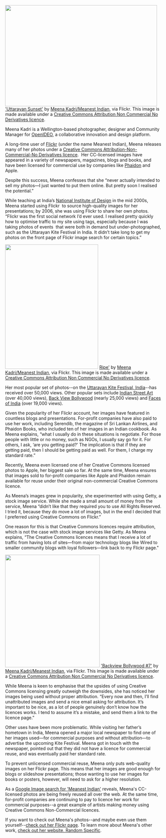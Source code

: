 <html><body><a href="http://creativecommons.org.nz/wp-content/uploads/2013/05/Meena-Kite-Festival.jpg"><img class=" wp-image-3772" title="Meena Kite Festival" src="http://creativecommons.org.nz/wp-content/uploads/2013/05/Meena-Kite-Festival.jpg" alt="" width="490" height="325"></a> <a href="http://www.flickr.com/photos/meanestindian/5357432362/in/set-72157594478128903/lightbox/" target="_blank">'Uttarayan Sunset'</a> by <a href="http://www.flickr.com/photos/meanestindian/sets/?&amp;page=1" target="_blank">Meena Kadri/Meanest Indian</a>, via Flickr. This image is made available under a <a href="http://creativecommons.org/licenses/by-nc-nd/3.0/" target="_blank">Creative Commons Attribution Non Commercial No Derivatives licence</a>.



Meena Kadri is a Wellington-based photographer, designer and Community Manager for <a href="http://www.openideo.com/profiles/meanestindian/" target="_blank">OpenIDEO</a>, a collaborative innovation and design platform.



A long-time user of <a href="http://www.flickr.com/photos/meanestindian/" target="_blank">Flickr</a> (under the name Meanest Indian), Meena releases many of her photos under a <a href="http://creativecommons.org/licenses/by-nc-nd/3.0/" target="_blank">Creative Commons Attribution-Non-Commercial-No Derivatives licence</a>.  Her CC-licensed images have appeared in a variety of newspapers, magazines, blogs and books, and have been licensed for commercial use by companies like <a href="http://au.phaidon.com/agenda/" target="_blank">Phaidon</a> and Apple.



Despite this success, Meena confesses that she “never actually intended to sell my photos—I just wanted to put them online. But pretty soon I realised the potential.”



While teaching at India’s <a href="http://www.nid.edu/" target="_blank">National Institute of Design</a> in the mid 2000s, Meena started using Flickr  to source high-quality images for her presentations; by 2006, she was using Flickr to share her own photos. “Flickr was the first social network I’d ever used. I realised pretty quickly how to optimise traffic to my site using tags, especially because I was taking photos of events  that were both in demand but under-photographed, such as the Uttarayan Kite Festival in India. It didn’t take long to get my photos on the front page of Flickr image search for certain topics.”



<a href="http://creativecommons.org.nz/wp-content/uploads/2013/05/Meena-Photo1.jpg"><img class=" wp-image-3769" title="Meena Photo1" src="http://creativecommons.org.nz/wp-content/uploads/2013/05/Meena-Photo1.jpg" alt="" width="300" height="400"></a> <a href="http://www.flickr.com/photos/meanestindian/106356459/in/set-72057594114388846/" target="_blank">Ripe'</a> by <a href="http://www.flickr.com/photos/meanestindian/sets/?&amp;page=1" target="_blank">Meena Kadri/Meanest Indian</a>, via Flickr. This image is made available under a <a href="http://creativecommons.org/licenses/by-nc-nd/3.0/" target="_blank">Creative Commons Attribution Non Commercial No Derivatives licence</a>.



Her most popular set of photos--on the <a href="http://www.flickr.com/photos/meanestindian/sets/72157594478128903/" target="_blank">Uttarayan Kite Festival, India</a>--has received over 50,000 views. Other popular sets include <a href="http://www.flickr.com/photos/meanestindian/sets/72157594428155937/" target="_blank">Indian Street Art</a> (over 40,000 views), <a href="http://www.flickr.com/photos/meanestindian/sets/72057594094242130/" target="_blank">Back View Bollywood</a> (nearly 25,000 views) and <a href="http://www.flickr.com/photos/meanestindian/sets/72057594079156428/" target="_blank">Faces of India</a> (over 19,000 views).



Given the popularity of her Flickr account, her images have featured in countless blogs and presentations. For-profit companies have also paid to use her work, including Serendib, the magazine of Sri Lankan Airlines, and Phaidon Books, who included ten of her images in an Indian cookbook. As Meena explains, “what I usually do in these situations is negotiate. For those people with little or no money, such as NGOs, I usually say go for it. For others, I ask, ‘are you getting paid?’ The implication is that if they are getting paid, then I should be getting paid as well. For them, I charge my standard rate.”



Recently, Meena even licensed one of her Creative Commons licensed photos to Apple, her biggest sale so far. At the same time, Meena ensures that images sold to for-profit companies like Apple and Phaidon remain available for reuse under their original non-commercial Creative Commons licence.



As Meena’s images grew in popularity, she experimented with using Getty, a stock image service. While she made a small amount of money from the service, Meena “didn’t like that they required you to use All Rights Reserved. I tried it, because they do move a lot of images, but in the end I decided that I preferred using Creative Commons on Flickr.”



One reason for this is that Creative Commons licences require attribution, which is not the case with stock image services like Getty. As Meena explains, “The Creative Commons licences means that I receive a lot of traffic from having lots of sites—from major technology blogs like Wired to smaller community blogs with loyal followers—link back to my Flickr page."



<a href="http://creativecommons.org.nz/wp-content/uploads/2013/05/Backview-Bollywood-Meena.jpg"><img class=" wp-image-3781" title="Backview Bollywood Meena" src="http://creativecommons.org.nz/wp-content/uploads/2013/05/Backview-Bollywood-Meena.jpg" alt="" width="305" height="362"></a> <a href="http://www.flickr.com/photos/meanestindian/119371646/in/set-72057594094242130/" target="_blank">'Backview Bollywood #7'</a> by <a href="http://www.flickr.com/photos/meanestindian/sets/?&amp;page=1" target="_blank">Meena Kadri/Meanest Indian</a>, via Flickr. This image is made available under a <a href="http://creativecommons.org/licenses/by-nc-nd/3.0/" target="_blank">Creative Commons Attribution Non Commercial No Derivatives licence</a>.



While Meena is keen to emphasise that the upsides of using Creative Commons licensing greatly outweigh the downsides, she has noticed her images being used without proper attribution. “Every now and then, I’ll find unattributed images and send a nice email asking for attribution. It’s important to be nice, as a lot of people genuinely don’t know how the licences works. I tend to assume it’s a mistake, and send them a link to the licence page.”



Other uses have been more problematic. While visiting her father’s hometown in India, Meena opened a major local newspaper to find one of her images used—for commercial purposes and without attribution—to advertise the upcoming Kite Festival. Meena got in touch with the newspaper, pointed out that they did not have a licence for commercial reuse, and was eventually paid her standard rate.



To prevent unlicensed commercial reuse, Meena only puts web-quality images on her Flickr page. This means that her images are good enough for blogs or slideshow presentations; those wanting to use her images for books or posters, however, will need to ask for a higher resolution.



As a <a href="https://www.google.co.nz/search?q=meanest+indian&amp;oe=utf-8&amp;aq=t&amp;rls=org.mozilla:en-US:official&amp;client=firefox-a&amp;um=1&amp;ie=UTF-8&amp;hl=en&amp;tbm=isch&amp;source=og&amp;sa=N&amp;tab=wi&amp;authuser=0&amp;ei=JM6JUcbmM4ewkAXg1oDACQ&amp;biw=1280&amp;bih=868&amp;sei=J86JUcbyIcH0kQXirIH4BA" target="_blank">Google Image search for 'Meanest Indian'</a> reveals, Meena's CC-licensed photos are being freely reused all over the web. At the same time, for-profit companies are continuing to pay to licence her work for commercial purposes--a great example of artists making money using Creative Commons Non-Commercial licences.



If you want to check out Meena's photos--and maybe even use them yourself--<a href="http://www.flickr.com/photos/meanestindian/" target="_blank">check out her Flickr page</a>. To learn more about Meena's other work, <a href="http://www.randomspecific.com/" target="_blank">check out her website, Random Specific</a>.</body></html>